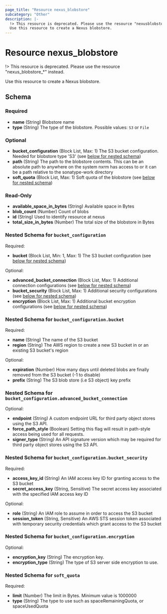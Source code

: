 ```yaml
---
page_title: "Resource nexus_blobstore"
subcategory: "Other"
description: |-
  !> This resource is deprecated. Please use the resource "nexusblobstore*" instead.
  Use this resource to create a Nexus blobstore.
---
```

# Resource nexus_blobstore
!> This resource is deprecated. Please use the resource "nexus_blobstore_*" instead.

Use this resource to create a Nexus blobstore.

<!-- schema generated by tfplugindocs -->
## Schema

### Required

- **name** (String) Blobstore name
- **type** (String) The type of the blobstore. Possible values: `S3` or `File`

### Optional

- **bucket_configuration** (Block List, Max: 1) The S3 bucket configuration. Needed for blobstore type 'S3' (see [below for nested schema](#nestedblock--bucket_configuration))
- **path** (String) The path to the blobstore contents. This can be an absolute path to anywhere on the system nxrm has access to or it can be a path relative to the sonatype-work directory
- **soft_quota** (Block List, Max: 1) Soft quota of the blobstore (see [below for nested schema](#nestedblock--soft_quota))

### Read-Only

- **available_space_in_bytes** (String) Available space in Bytes
- **blob_count** (Number) Count of blobs
- **id** (String) Used to identify resource at nexus
- **total_size_in_bytes** (Number) The total size of the blobstore in Bytes

<a id="nestedblock--bucket_configuration"></a>
### Nested Schema for `bucket_configuration`

Required:

- **bucket** (Block List, Min: 1, Max: 1) The S3 bucket configuration (see [below for nested schema](#nestedblock--bucket_configuration--bucket))

Optional:

- **advanced_bucket_connection** (Block List, Max: 1) Additional connection configurations (see [below for nested schema](#nestedblock--bucket_configuration--advanced_bucket_connection))
- **bucket_security** (Block List, Max: 1) Additional security configurations (see [below for nested schema](#nestedblock--bucket_configuration--bucket_security))
- **encryption** (Block List, Max: 1) Additional bucket encryption configurations (see [below for nested schema](#nestedblock--bucket_configuration--encryption))

<a id="nestedblock--bucket_configuration--bucket"></a>
### Nested Schema for `bucket_configuration.bucket`

Required:

- **name** (String) The name of the S3 bucket
- **region** (String) The AWS region to create a new S3 bucket in or an existing S3 bucket's region

Optional:

- **expiration** (Number) How many days until deleted blobs are finally removed from the S3 bucket (-1 to disable)
- **prefix** (String) The S3 blob store (i.e S3 object) key prefix


<a id="nestedblock--bucket_configuration--advanced_bucket_connection"></a>
### Nested Schema for `bucket_configuration.advanced_bucket_connection`

Optional:

- **endpoint** (String) A custom endpoint URL for third party object stores using the S3 API.
- **force_path_style** (Boolean) Setting this flag will result in path-style access being used for all requests.
- **signer_type** (String) An API signature version which may be required for third party object stores using the S3 API.


<a id="nestedblock--bucket_configuration--bucket_security"></a>
### Nested Schema for `bucket_configuration.bucket_security`

Required:

- **access_key_id** (String) An IAM access key ID for granting access to the S3 bucket
- **secret_access_key** (String, Sensitive) The secret access key associated with the specified IAM access key ID

Optional:

- **role** (String) An IAM role to assume in order to access the S3 bucket
- **session_token** (String, Sensitive) An AWS STS session token associated with temporary security credentials which grant access to the S3 bucket


<a id="nestedblock--bucket_configuration--encryption"></a>
### Nested Schema for `bucket_configuration.encryption`

Optional:

- **encryption_key** (String) The encryption key.
- **encryption_type** (String) The type of S3 server side encryption to use.



<a id="nestedblock--soft_quota"></a>
### Nested Schema for `soft_quota`

Required:

- **limit** (Number) The limit in Bytes. Minimum value is 1000000
- **type** (String) The type to use such as spaceRemainingQuota, or spaceUsedQuota

